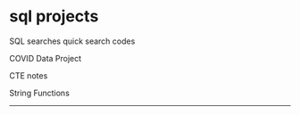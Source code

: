 
# sql projects 

SQL searches
  quick search codes

COVID Data Project

CTE notes

String Functions

---------------------------------
